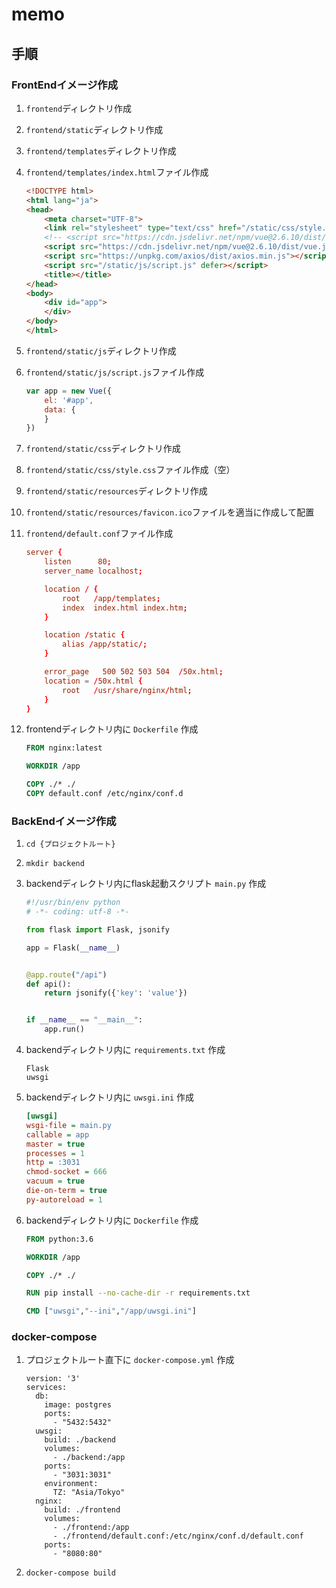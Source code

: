 # memo

## 手順

### FrontEndイメージ作成

1. `frontend`ディレクトリ作成
2. `frontend/static`ディレクトリ作成
3. `frontend/templates`ディレクトリ作成
4. `frontend/templates/index.html`ファイル作成

    ```html
    <!DOCTYPE html>
    <html lang="ja">
    <head>
        <meta charset="UTF-8">
        <link rel="stylesheet" type="text/css" href="/static/css/style.css">
        <!-- <script src="https://cdn.jsdelivr.net/npm/vue@2.6.10/dist/vue.min.js"></script> -->
        <script src="https://cdn.jsdelivr.net/npm/vue@2.6.10/dist/vue.js"></script>
        <script src="https://unpkg.com/axios/dist/axios.min.js"></script>
        <script src="/static/js/script.js" defer></script>
        <title></title>
    </head>
    <body>
        <div id="app">
        </div>
    </body>
    </html>
    ```

5. `frontend/static/js`ディレクトリ作成
6. `frontend/static/js/script.js`ファイル作成

    ```js
    var app = new Vue({
        el: '#app',
        data: {
        }
    })
    ```

7. `frontend/static/css`ディレクトリ作成
8. `frontend/static/css/style.css`ファイル作成（空）
9. `frontend/static/resources`ディレクトリ作成
10. `frontend/static/resources/favicon.ico`ファイルを適当に作成して配置
11. `frontend/default.conf`ファイル作成

    ```conf
    server {
        listen      80;
        server_name localhost;

        location / {
            root   /app/templates;
            index  index.html index.htm;
        }

        location /static {
            alias /app/static/;
        }

        error_page   500 502 503 504  /50x.html;
        location = /50x.html {
            root   /usr/share/nginx/html;
        }
    }
    ```

12. frontendディレクトリ内に `Dockerfile` 作成

    ```Dockerfile
    FROM nginx:latest

    WORKDIR /app

    COPY ./* ./
    COPY default.conf /etc/nginx/conf.d
    ```

### BackEndイメージ作成

1. `cd {プロジェクトルート}`
2. `mkdir backend`
3. backendディレクトリ内にflask起動スクリプト `main.py` 作成

   ```python
   #!/usr/bin/env python
   # -*- coding: utf-8 -*-

   from flask import Flask, jsonify

   app = Flask(__name__)


   @app.route("/api")
   def api():
       return jsonify({'key': 'value'})


   if __name__ == "__main__":
       app.run()
   ```

4. backendディレクトリ内に `requirements.txt` 作成

   ```text
   Flask
   uwsgi
   ```

5. backendディレクトリ内に `uwsgi.ini` 作成

   ```ini
   [uwsgi]
   wsgi-file = main.py
   callable = app
   master = true
   processes = 1
   http = :3031
   chmod-socket = 666
   vacuum = true
   die-on-term = true
   py-autoreload = 1
   ```

7. backendディレクトリ内に `Dockerfile` 作成

   ```Dockerfile
   FROM python:3.6

   WORKDIR /app

   COPY ./* ./

   RUN pip install --no-cache-dir -r requirements.txt

   CMD ["uwsgi","--ini","/app/uwsgi.ini"]
   ```

### docker-compose

1. プロジェクトルート直下に `docker-compose.yml` 作成

    ```docker-compose
    version: '3'
    services:
      db:
        image: postgres
        ports:
          - "5432:5432"
      uwsgi:
        build: ./backend
        volumes:
          - ./backend:/app
        ports:
          - "3031:3031"
        environment:
          TZ: "Asia/Tokyo"
      nginx:
        build: ./frontend
        volumes:
          - ./frontend:/app
          - ./frontend/default.conf:/etc/nginx/conf.d/default.conf
        ports:
          - "8080:80"
    ```

2. `docker-compose build`